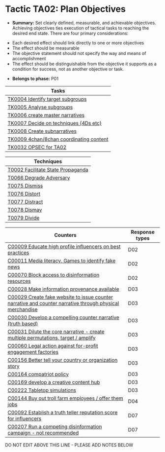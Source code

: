 # Tactic TA02: Plan Objectives

* **Summary:** Set clearly defined, measurable, and achievable objectives. Achieving objectives ties execution of tactical tasks to reaching the desired end state. There are four primary considerations: 
- Each desired effect should link directly to one or more objectives 
- The effect should be measurable 
- The objective statement should not specify the way and means of accomplishment 
- The effect should be distinguishable from the objective it supports as a condition for success, not as another objective or task.

* **Belongs to phase:** P01



| Tasks |
| ----- |
| [TK0004 Identify target subgroups](../../generated_pages/tasks/TK0004.md) |
| [TK0005 Analyse subgroups](../../generated_pages/tasks/TK0005.md) |
| [TK0006 create master narratives](../../generated_pages/tasks/TK0006.md) |
| [TK0007 Decide on techniques (4Ds etc)](../../generated_pages/tasks/TK0007.md) |
| [TK0008 Create subnarratives](../../generated_pages/tasks/TK0008.md) |
| [TK0009 4chan/8chan coordinating content](../../generated_pages/tasks/TK0009.md) |
| [TK0032 OPSEC for TA02](../../generated_pages/tasks/TK0032.md) |



| Techniques |
| ---------- |
| [T0002 Facilitate State Propaganda](../../generated_pages/techniques/T0002.md) |
| [T0066 Degrade Adversary](../../generated_pages/techniques/T0066.md) |
| [T0075 Dismiss](../../generated_pages/techniques/T0075.md) |
| [T0076 Distort](../../generated_pages/techniques/T0076.md) |
| [T0077 Distract](../../generated_pages/techniques/T0077.md) |
| [T0078 Dismay](../../generated_pages/techniques/T0078.md) |
| [T0079 Divide](../../generated_pages/techniques/T0079.md) |



| Counters | Response types |
| -------- | -------------- |
| [C00009 Educate high profile influencers on best practices](../../generated_pages/counters/C00009.md) | D02 |
| [C00011 Media literacy. Games to identify fake news](../../generated_pages/counters/C00011.md) | D02 |
| [C00070 Block access to disinformation resources](../../generated_pages/counters/C00070.md) | D02 |
| [C00028 Make information provenance available](../../generated_pages/counters/C00028.md) | D03 |
| [C00029 Create fake website to issue counter narrative and counter narrative through physical merchandise](../../generated_pages/counters/C00029.md) | D03 |
| [C00030 Develop a compelling counter narrative (truth based)](../../generated_pages/counters/C00030.md) | D03 |
| [C00031 Dilute the core narrative - create multiple permutations, target / amplify](../../generated_pages/counters/C00031.md) | D03 |
| [C00060 Legal action against for-profit engagement factories](../../generated_pages/counters/C00060.md) | D03 |
| [C00156 Better tell your country or organization story](../../generated_pages/counters/C00156.md) | D03 |
| [C00164 compatriot policy](../../generated_pages/counters/C00164.md) | D03 |
| [C00169 develop a creative content hub](../../generated_pages/counters/C00169.md) | D03 |
| [C00222 Tabletop simulations](../../generated_pages/counters/C00222.md) | D03 |
| [C00144 Buy out troll farm employees / offer them jobs](../../generated_pages/counters/C00144.md) | D04 |
| [C00092 Establish a truth teller reputation score for influencers](../../generated_pages/counters/C00092.md) | D07 |
| [C00207 Run a competing disinformation campaign - not recommended](../../generated_pages/counters/C00207.md) | D07 |


DO NOT EDIT ABOVE THIS LINE - PLEASE ADD NOTES BELOW